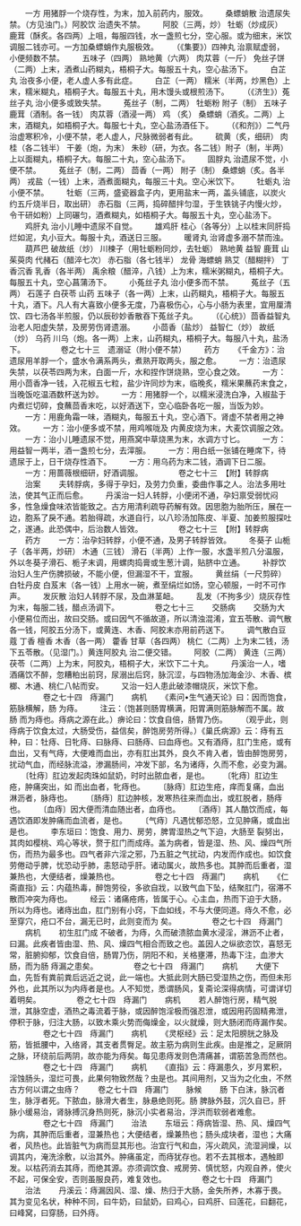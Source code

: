 <!-- { "loadSidebar": true } -->
　　一方 用猪脬一个烧存性，为末，加入前药内，服效。
　　桑螵蛸散 治遗尿失禁。（方见浊门。）阿胶饮 治遗失不禁。
　　阿胶（三两，炒） 牡蛎（炒成灰） 鹿茸（酥炙。各四两）上咀，每服四钱，水一盏煎七分，空心服。或为细末，米饮调服二钱亦可。一方加桑螵蛸作丸服极效。
　　（《集要》）四神丸 治禀赋虚弱，小便频数不禁。
　　五味子（四两） 熟地黄（六两） 肉苁蓉（一斤） 免丝子饼（二两）上末，酒煮山药糊丸，梧桐子大。每服五十丸，空心盐汤下。
　　白芷丸 治夜多小便，老人虚人多有此症。
　　白芷（一两） 糯米（半两，炒黑色）上末，糯米糊丸，梧桐子大。每服五十丸，用木馒头或根煎汤下。
　　（《济生》）菟丝子丸 治小便多或致失禁。
　　菟丝子（制，二两） 牡蛎粉 附子（制） 五味子 鹿茸（酒制。各一钱） 肉苁蓉（酒浸一两） 鸡 （炙） 桑螵蛸（酒炙。二两）上末，酒糊丸，如梧桐子大。每服七十丸，空心盐汤酒任下。
　　（《和剂》）二气丹 治虚寒积冷，小便不禁，老人虚人，尺脉微弱者有此。
　　硫黄（炙，细研） 肉桂（各二钱半） 干姜（炮，为末） 朱砂（研，为衣。各二钱）附子（制，半两）上以面糊丸，梧桐子大。每服二十丸，空心盐汤下。
　　固脬丸 治遗尿不觉，小便不禁。
　　菟丝子（制，二两） 茴香（一两） 附子（制） 桑螵蛸（炙。各半两） 戎盐（一钱）上末，酒煮面糊丸，每服三十丸。空心米饮下。
　　牡蛎丸 治小便不禁。
　　牡蛎（三两，盛瓷器盒子内，更用盐末一两，盖头铺底，以炭火约五斤烧半日，取出研） 赤石脂（三两，捣碎醋拌匀湿，于生铁铫子内慢火炒，令干研如粉）上同碾匀，酒煮糊丸，如梧桐子大。每服五十丸，空心盐汤下。
　　鸡肝丸 治小儿睡中遗尿不自觉。
　　雄鸡肝 桂心（各等分）上以桂末同肝捣烂如泥，丸小豆大。每服十丸，酒送日三服。
　　暖肾丸 治肾虚多溺不禁而浊。
　　葫芦巴 破故纸（炒） 川楝子（用牡蛎粉同炒，去牡蛎） 熟地黄 益智 鹿茸 山茱萸肉 代赭石（醋淬七次） 赤石脂（各七钱半） 龙骨 海螵蛸 熟艾（醋糊拌） 丁香沉香 乳香（各半两） 禹余粮（醋淬，八钱）上为末，糯米粥糊丸，梧桐子大。每服五十丸，空心菖蒲汤下。
　　小菟丝子丸 治小便多而不禁。
　　菟丝子（五两） 石莲子 白茯苓 山药 五味子（各一两）上末，山药糊丸，梧桐子大。每服五十丸，酒下。凡人有大喜致小便多无度，乃喜极伤心，心与小肠为表里，宜用厘清饮、四七汤各半煎服，仍以辰砂妙香散吞下菟丝子丸。
　　（《心统》）茴香益智丸 治老人阳虚失禁，及房劳伤肾遗溺。
　　小茴香（盐炒） 益智仁（炒） 故纸（炒） 乌药 川乌（炮。各一两）上末，山药糊丸，梧桐子大。每服八十丸，盐汤下。
　　
　　卷之七十三　遗溺证（附小便不禁）
　　药方
　　《千金方》：治遗尿用羊脬一个，盛水令满系两头，煮熟开取两头，服之愈。
　　一方：治遗尿失禁，以茯苓四两为末，白面一斤，水和捏作饼烧熟，空心食之效。
　　一方：用小茴香净一钱，入花椒五七粒，盐少许同炒为末，临晚炙，糯米果蘸药末食之，当晚饭吃温酒数杯送为妙。
　　一方：用猪脬一个，以糯米浸洗白净，入椒盐于内煮烂切碎，食蘸茴香末吃，以好酒送下，空心临卧各吃一服，当饭为妙。
　　一方：用鹿角霜一味，酒糊丸，每服五十丸，空心酒下。肾虚不禁者用之神效。
　　一方：治小便多或不禁，用鸡喉咙及 内黄皮烧为末，大麦饮调服之效。
　　一方：治小儿睡遗尿不觉，用燕窝中草烧黑为末，水调方寸匕。
　　一方：用益智一两半，酒一盏煎七分，去滓服。
　　一方：用白纸一张铺在睡席下，待遗尿于上，日干烧存性酒下。
　　一方：用乌药为末二钱，酒调下日二服。
　　一方：用蔷薇根细研，好酒调服。
　　
　　卷之七十三　【附】转脬病
　　治案
　　夫转脬病，多得于孕妇，及劳力负重，委曲作事之人。治法多用吐法，使其气正而后愈。
　　丹溪治一妇人转脬，小便闭不通，孕妇禀受弱忧闷多，性急燥食味浓皆能致之。古方用清利疏导药解有效。因思胞为胎所压，展在一边，胞系了戾不通。若胎得疏，水道自行，以八珍汤加陈皮、半夏、加姜煎服探吐之，遂通。此恐偶中，后治数人皆效。
　　
　　卷之七十三　【附】转脬病
　　药方
　　一方：治孕妇转脬，小便不通，及男子转脬皆效。
　　冬葵子 山栀子（各半两，炒研） 木通（三钱） 滑石（半两）上作一服，水盏半煎八分温服，外以冬葵子滑石、栀子末调，用螺肉捣膏或生葱汁调，贴脐中立通。
　　补脬饮 治妇人生产伤脾损破，不能小便，但漏湿不干，宜服。
　　黄丝绢（一尺剪碎） 白牡丹皮 白芨末（各一钱）上用水一碗，煮至绢烂如饧，空心顿服，一时不可作声。
　　发灰散 治妇人转脬不尿，及血淋茎衄。
　　乱发（不拘多少）烧灰存性为末，每服二钱，醋点汤调下。
　　
　　卷之七十三
　　交肠病
　　交肠为大小便易位而出，故曰交肠。或曰因气不循故道，所以清浊混淆，宜五苓散、调气散各一钱，阿胶五分汤下，或黄连、木香、阿胶末亦用前药送下。
　　调气散白豆蔻 丁香 檀香 木香（各一两） 藿香 甘草（各四两） 桃仁（二两）上为末二钱，汤下五苓散。（见湿门。）黄连阿胶丸 治二便交错。
　　阿胶（二两） 黄连（三两） 茯苓（二两）上为末，阿胶丸，梧桐子大，米饮下二十丸。
　　丹溪治一人，嗜酒痛饮不醉，忽糟粕出前窍，尿溺出后窍，脉沉涩，与四物汤加海金沙、木香、槟榔、木通、桃仁八帖而安。
　　又治一妇人患此破漆帽烧灰，米饮下愈。
　　
　　卷之七十四　痔漏门
　　病机
　　《素问•生气通天论》曰：因而饱食，筋脉横解，肠 为痔。
　　注云：（饱甚则肠胃横满，阳胃满则筋脉解而不属。故肠 而为痔也。痔病之源在此。）痹论曰：饮食自倍，肠胃乃伤。
　　（观乎此，则痔病于饮食太过，大肠受伤，益信矣，醉饱房劳所得。）《巢氏病源》云：痔有五种，曰：牡痔、日牝痔、曰脉痔、曰肠痔、曰血痔也。又有酒痔，肛门生疮，或有血出，又有气痔，大便难而血出，亦有肛出其外，良久不肯入者，皆由醉饱房劳，扰动气血，而经脉流溢，渗漏肠间，冲发下部，名为诸痔，久而不愈，必变为漏。
　　〔牡痔〕肛边发起肉珠如鼠奶，时时出脓血者，是也。
　　〔牝痔〕肛边生疮，肿痛突出，如 而出血者，牝痔也。
　　〔脉痔〕肛边生疮，痒而复痛，血出淋沥者，脉痔也。
　　〔肠痔〕肛边肿核，发寒热往来而血出，或肛脱者，肠痔也。
　　〔血痔〕因大便而清血随出者，血痔也。
　　〔酒痔〕其人酷饮而成，每遇饮酒即发肿痛而血流者，是也。
　　〔气痔〕凡遇忧郁恐怒，立见肿痛，或血出是也。
　　李东垣曰：饱食、用力、房劳，脾胃湿热之气下迫，大肠至 裂努出，其肉如樱桃、鸡心等状，赘于肛门而成痔。盖为病者，皆是湿、热、风、燥四气所伤，而热为最多也。四气者非六淫之邪，乃五脏之气扰动，内发而作成也。如饮食劳倦动乎脾，忧恐动乎肺，恚怒动乎肝。诸动属火，故热多也。其肿而后重者，湿兼热也，大便结者，燥兼热也。
　　
　　卷之七十四　痔漏门
　　病机
　　《仁斋直指》云：内蕴热毒，醉饱劳役，多欲自戕，以致气血下坠，结聚肛门，宿滞不散而冲突为痔也。
　　经云：诸痛疮疡，皆属于心。心主血，热而下迫于大肠，所以为痔也。诸痔出血，肛门别有小窍，下血如线，不与大便同道。痔久不愈，必至穿穴，疮口不台，漏无已时，此则变而为 矣。
　　
　　卷之七十四　痔漏门
　　病机
　　初生肛门成 不破者，为痔，久而破溃脓血黄水浸淫，淋沥不止者，曰漏。此疾者皆由湿、热、风、燥四气相合而致之也。盖因人之纵欲恣饮，喜怒无常，脏腑抑郁，饮食自倍，肠胃乃伤，阴阳不和，关格壅滞，热毒下注，血渗大肠，而为肠 痔漏之患矣。
　　
　　卷之七十四　痔漏门
　　病机
　　大便下血，先哲有粪前粪后远近之说，此一端也。大抵此则大肠已受湿热之伤，而但未形外也，此其所以为内痔者是也。人不知觉，悉谓肠风，复斋论深得病情，可谓详切着明矣。
　　
　　卷之七十四　痔漏门
　　病机
　　若人醉饱行房，精气脱泄，其脉空虚，酒热之毒流着于脉，或因醉饱淫极而强忍泄，或因用药固精弗泄，停积于脉，归注大肠，以致木乘火势而侮燥金，以火就燥，则大肠闭而痔漏作矣。
　　
　　卷之七十四　痔漏门
　　病机
　　《灵枢经》云：足太阳膀胱之脉及筋，皆抵腰中，入络肾，其支者贯臀足。故主筋为病则生此疾。由是推之，足厥阴之脉，环绕前后两阴，故亦能为痔矣。每见患痔发则色清痛甚，谓筋苦急而然也。
　　
　　卷之七十四　痔漏门
　　病机
　　《直指》云：痔漏患久，岁月累积，淫蚀肠头，湿烂可畏，此果何物致然哉？虫是也。其间用剂，又当为之化虫，不然古方何以谓之虫痔？
　　卷之七十四　痔漏门
　　脉候
　　肠 下白沫，脉沉者生，脉浮者死。下脓血，脉滑大者生，脉悬绝则死。肠 脾脉外鼓，沉久自已，肝脉小缓易治，肾脉搏沉身热则死，脉沉小实者易治，浮洪而软弱者难愈。
　　
　　卷之七十四　痔漏门
　　治法
　　东垣云：痔病皆湿、热、风、燥四气为病，其肿而后重者，湿兼热也；大便结者，燥兼热也；肠头成块者，湿也；大痛者，风热也。此皆脏气为病而显其形也。治宜行气和血，泻火疏风，流湿涧燥，以调其内，淹洗涂敷，以治其外。肿痛虽定，而痔犹存也。若不去其根本，遇触即发。以枯药消去其痔，而绝其源。亦须调饮食、戒房劳、慎忧怒，内观自养，使火不起，可保全安，否则虽服良药，难复效也。
　　
　　卷之七十四　痔漏门
　　治法
　　丹溪云：痔漏因风、湿、燥、热归于大肠，金失所养，木寡于畏。其为变见名状，种种不同，曰牛奶，曰鼠奶，曰鸡心，曰鸡肝、曰莲花，曰翻花，曰峰窝，曰穿肠，曰外痔。
